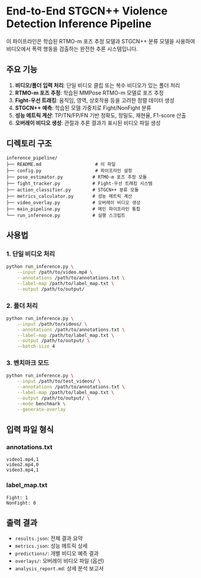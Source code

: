 # End-to-End STGCN++ Violence Detection Inference Pipeline

이 파이프라인은 학습된 RTMO-m 포즈 추정 모델과 STGCN++ 분류 모델을 사용하여 비디오에서 폭력 행동을 검출하는 완전한 추론 시스템입니다.

## 주요 기능

1. **비디오/폴더 입력 처리**: 단일 비디오 클립 또는 복수 비디오가 있는 폴더 처리
2. **RTMO-m 포즈 추정**: 학습된 MMPose RTMO-m 모델로 포즈 추정
3. **Fight-우선 트래킹**: 움직임, 영역, 상호작용 등을 고려한 정렬 데이터 생성
4. **STGCN++ 예측**: 학습된 모델 가중치로 Fight/NonFight 분류
5. **성능 메트릭 계산**: TP/TN/FP/FN 기반 정확도, 정밀도, 재현율, F1-score 산출
6. **오버레이 비디오 생성**: 관절과 추론 결과가 표시된 비디오 파일 생성

## 디렉토리 구조

```
inference_pipeline/
├── README.md                    # 이 파일
├── config.py                    # 파이프라인 설정
├── pose_estimator.py           # RTMO-m 포즈 추정 모듈
├── fight_tracker.py            # Fight-우선 트래킹 시스템
├── action_classifier.py        # STGCN++ 분류 모듈
├── metrics_calculator.py       # 성능 메트릭 계산
├── video_overlay.py            # 오버레이 비디오 생성
├── main_pipeline.py            # 메인 파이프라인 통합
└── run_inference.py            # 실행 스크립트
```

## 사용법

### 1. 단일 비디오 처리
```bash
python run_inference.py \
    --input /path/to/video.mp4 \
    --annotations /path/to/annotations.txt \
    --label-map /path/to/label_map.txt \
    --output /path/to/output/
```

### 2. 폴더 처리
```bash
python run_inference.py \
    --input /path/to/videos/ \
    --annotations /path/to/annotations.txt \
    --label-map /path/to/label_map.txt \
    --output /path/to/output/ \
    --batch-size 4
```

### 3. 벤치마크 모드
```bash
python run_inference.py \
    --input /path/to/test_videos/ \
    --annotations /path/to/annotations.txt \
    --label-map /path/to/label_map.txt \
    --output /path/to/output/ \
    --mode benchmark \
    --generate-overlay
```

## 입력 파일 형식

### annotations.txt
```
video1.mp4,1
video2.mp4,0
video3.mp4,1
```

### label_map.txt
```
Fight: 1
NonFight: 0
```

## 출력 결과

- `results.json`: 전체 결과 요약
- `metrics.json`: 성능 메트릭 상세
- `predictions/`: 개별 비디오 예측 결과
- `overlays/`: 오버레이 비디오 파일 (옵션)
- `analysis_report.md`: 상세 분석 보고서